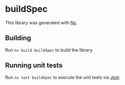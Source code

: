 # buildSpec

This library was generated with [Nx](https://nx.dev).

## Building

Run `nx build buildSpec` to build the library.

## Running unit tests

Run `nx test buildSpec` to execute the unit tests via [Jest](https://jestjs.io).
